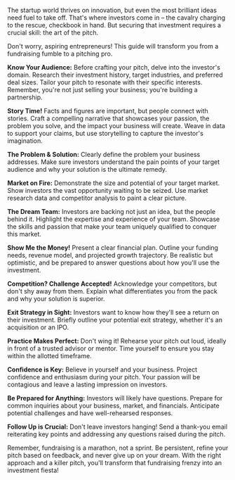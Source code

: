 The startup world thrives on innovation, but even the most brilliant ideas need fuel to take off. That's where investors come in – the cavalry charging to the rescue, checkbook in hand. But securing that investment requires a crucial skill: the art of the pitch. 

Don't worry, aspiring entrepreneurs! This guide will transform you from a fundraising fumble to a pitching pro. 

**Know Your Audience:**  Before crafting your pitch, delve into the investor's domain. Research their investment history, target industries, and preferred deal sizes. Tailor your pitch to resonate with their specific interests. Remember, you're not just selling your business; you're building a partnership.

**Story Time!**  Facts and figures are important, but people connect with stories. Craft a compelling narrative that showcases your passion, the problem you solve, and the impact your business will create.  Weave in data to support your claims, but use storytelling to capture the investor's imagination.

**The Problem & Solution:**  Clearly define the problem your business addresses.  Make sure investors understand the pain points of your target audience and why your solution is the ultimate remedy. 

**Market on Fire:**  Demonstrate the size and potential of your target market. Show investors the vast opportunity waiting to be seized.  Use market research data and competitor analysis to paint a clear picture.

**The Dream Team:**  Investors are backing not just an idea, but the people behind it. Highlight the expertise and experience of your team. Showcase the skills and passion that make your team uniquely qualified to conquer this market.

**Show Me the Money!**  Present a clear financial plan.  Outline your funding needs, revenue model, and projected growth trajectory. Be realistic but optimistic, and be prepared to answer questions about how you'll use the investment.

**Competition? Challenge Accepted!**  Acknowledge your competitors, but don't shy away from them. Explain what differentiates you from the pack and why your solution is superior. 

**Exit Strategy in Sight:**  Investors want to know how they'll see a return on their investment. Briefly outline your potential exit strategy, whether it's an acquisition or an IPO.

**Practice Makes Perfect:**  Don't wing it! Rehearse your pitch out loud, ideally in front of a trusted advisor or mentor. Time yourself to ensure you stay within the allotted timeframe. 

**Confidence is Key:**  Believe in yourself and your business. Project confidence and enthusiasm during your pitch.  Your passion will be contagious and leave a lasting impression on investors.

**Be Prepared for Anything:**  Investors will likely have questions. Prepare for common inquiries about your business, market, and financials. Anticipate potential challenges and have well-rehearsed responses. 

**Follow Up is Crucial:**  Don't leave investors hanging! Send a thank-you email reiterating key points and addressing any questions raised during the pitch. 

Remember, fundraising is a marathon, not a sprint. Be persistent, refine your pitch based on feedback, and never give up on your dream. With the right approach and a killer pitch, you'll transform that fundraising frenzy into an investment fiesta!  